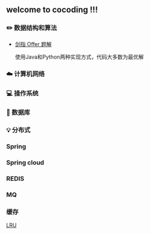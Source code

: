 ## welcome to cocoding !!!


### :pencil2: 数据结构和算法

- [剑指 Offer 题解](./notes/algorithm/%E5%89%91%E6%8C%87offer.md)

  使用Java和Python两种实现方式，代码大多数为最优解

### :cloud: 计算机网络

### :computer: 操作系统

### :floppy_disk: 数据库

### :bulb: 分布式

### Spring

### Spring cloud

### REDIS

### MQ

### 缓存

[LRU](./code/java/LRUCache.java)

